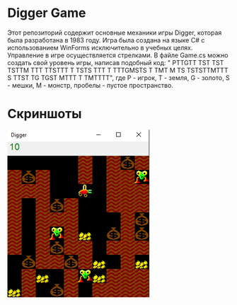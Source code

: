 # Digger Game
Этот репозиторий содержит основные механики игры Digger, которая была разработана в 1983 году. Игра была создана на языке C# с использованием WinForms исключительно в учебных целях. Управление в игре осуществляется стрелками. В файле Game.cs можно создать свой уровень игры, написав подобный код:
"
PTTGTT TST
TST  TSTTM
TTT TTSTTT
T TSTS TTT
T TTTGMSTS
T TMT M TS
TSTSTTMTTT
S TTST  TG
 TGST MTTT
 T  TMTTTT",
где P - игрок, T - земля, G - золото, S - мешки, M - монстр, пробелы - пустое пространство.

# Скриншоты

![Screenshot](Screenshots/Screenshot.png)
